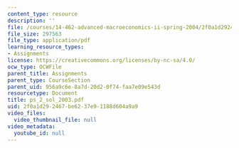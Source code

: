 ```yaml
---
content_type: resource
description: ''
file: /courses/14-462-advanced-macroeconomics-ii-spring-2004/2f0a1d292467be6237e91188d604a9a9_ps_2_sol_2003.pdf
file_size: 297563
file_type: application/pdf
learning_resource_types:
- Assignments
license: https://creativecommons.org/licenses/by-nc-sa/4.0/
ocw_type: OCWFile
parent_title: Assignments
parent_type: CourseSection
parent_uid: 956a9c6e-8a7d-20d2-0f74-faa7e09e543d
resourcetype: Document
title: ps_2_sol_2003.pdf
uid: 2f0a1d29-2467-be62-37e9-1188d604a9a9
video_files:
  video_thumbnail_file: null
video_metadata:
  youtube_id: null
---
```

